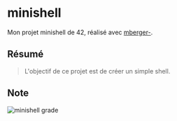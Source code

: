 # minishell
Mon projet minishell de 42, réalisé avec [mberger-](https://github.com/matubu).

## Résumé
> L'objectif de ce projet est de créer un simple shell.

## Note
![minishell grade](https://badge42.vercel.app/api/v2/cl1kx405i014409ju8dq834q5/project/2407930)
